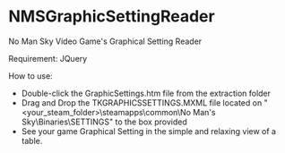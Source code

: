 # NMSGraphicSettingReader
No Man Sky Video Game's Graphical Setting Reader

Requirement:
JQuery

How to use:
- Double-click the GraphicSettings.htm file from the extraction folder
- Drag and Drop the TKGRAPHICSSETTINGS.MXML file located on "<your_steam_folder>\steamapps\common\No Man's Sky\Binaries\SETTINGS" to the box provided
- See your game Graphical Setting in the simple and relaxing view of a table.
